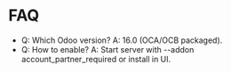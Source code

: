 # FAQ

- Q: Which Odoo version? A: 16.0 (OCA/OCB packaged).
- Q: How to enable? A: Start server with --addon account_partner_required or install in UI.
